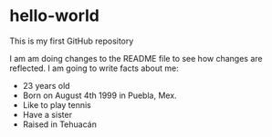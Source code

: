 # hello-world
This is my first GitHub repository

I am am doing changes to the README file to see how changes are reflected.
I am going to write facts about me:
- 23 years old
- Born on August 4th 1999 in Puebla, Mex.
- Like to play tennis
- Have a sister
- Raised in Tehuacán

